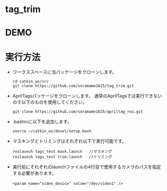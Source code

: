 
# tag_trim　　

# DEMO
   

# 実行方法
- ワークススペースに当パッケージをクローンします。
   ```
   cd catkin_ws/src
   git clone https://github.com/soramame1625/tag_trim.git
   ```
- AprilTagsパッケージをクローンします。
  通常のAprilTagsでは実行できないので以下のものを使用してください。
   ```
   git clone https://github.com/soramame1625/apriltag_ros.git
   ```
- .bashrcに以下を追加します。
   ```
   source ~/catkin_ws/devel/setup.bash
   ```
- マスキングとトリミングはそれぞれ以下で実行可能です。
   ```
   roslaunch tags_test mask.launch   //マスキング
   roslaunch tags_test trim.launch   //トリミング
   ```
- 実行前にそれぞれのlaunchファイルの4行目で使用するカメラのパスを指定する必要があります。
   ```
   <param name="video_device" value="/dev/video1" />　
   ```
